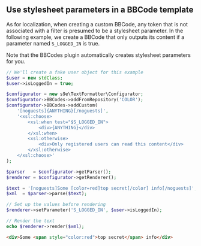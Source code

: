 ## Use stylesheet parameters in a BBCode template

As for localization, when creating a custom BBCode, any token that is not associated with a filter is presumed to be a stylesheet parameter. In the following example, we create a BBCode that only outputs its content if a parameter named `S_LOGGED_IN` is true.

Note that the BBCodes plugin automatically creates stylesheet parameters for you.

```php
// We'll create a fake user object for this example
$user = new stdClass;
$user->isLoggedIn = true;

$configurator = new s9e\TextFormatter\Configurator;
$configurator->BBCodes->addFromRepository('COLOR');
$configurator->BBCodes->addCustom(
	'[noguests]{ANYTHING}[/noguests]',
	'<xsl:choose>
		<xsl:when test="$S_LOGGED_IN">
			<div>{ANYTHING}</div>
		</xsl:when>
		<xsl:otherwise>
			<div>Only registered users can read this content</div>
		</xsl:otherwise>
	</xsl:choose>'
);

$parser   = $configurator->getParser();
$renderer = $configurator->getRenderer();

$text = '[noguests]Some [color=red]top secret[/color] info[/noguests]'; 
$xml  = $parser->parse($text);

// Set up the values before rendering
$renderer->setParameter('S_LOGGED_IN', $user->isLoggedIn);

// Render the text
echo $renderer->render($xml);
```
```html
<div>Some <span style="color:red">top secret</span> info</div>
```
